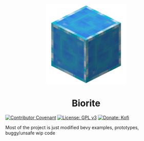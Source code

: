 <div align="center">
<img src="./assets/logo.png" width="250" alt="" />
  
# Biorite
</div>

[![Contributor Covenant](https://img.shields.io/badge/Contributor%20Covenant-2.1-4baaaa.svg)](docs/CODE_OF_CONDUCT.md)
[![License: GPL v3](https://img.shields.io/badge/License-GPLv3-blue.svg)](LICENSE)
[![Donate: Kofi](https://img.shields.io/badge/donate-kofi-red)](https://ko-fi.com/sioodmy)

Most of the project is just modified bevy examples, prototypes, buggy/unsafe wip code
